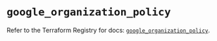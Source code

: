 # `google_organization_policy`

Refer to the Terraform Registry for docs: [`google_organization_policy`](https://registry.terraform.io/providers/hashicorp/google-beta/6.11.0/docs/resources/google_organization_policy).
